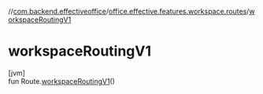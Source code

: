 //[com.backend.effectiveoffice](../../index.md)/[office.effective.features.workspace.routes](index.md)/[workspaceRoutingV1](workspace-routing-v1.md)

# workspaceRoutingV1

[jvm]\
fun Route.[workspaceRoutingV1](workspace-routing-v1.md)()
